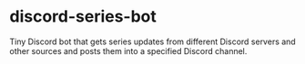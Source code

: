 # discord-series-bot
Tiny Discord bot that gets series updates from different Discord servers and other sources and posts them into a specified Discord channel.
